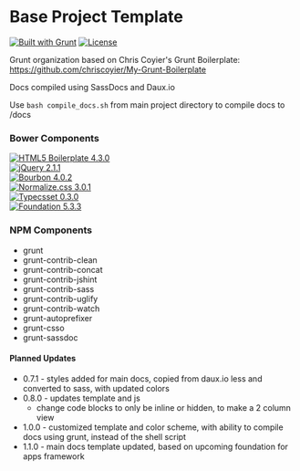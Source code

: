 # Base Project Template
[![Built with Grunt](https://cdn.gruntjs.com/builtwith.png)](http://gruntjs.com/) [![License](http://b.repl.ca/v1/license-MIT-aacc22.png)]()

Grunt organization based on Chris Coyier's Grunt Boilerplate: https://github.com/chriscoyier/My-Grunt-Boilerplate

Docs compiled using SassDocs and Daux.io

Use `bash compile_docs.sh` from main project directory to compile docs to /docs


### Bower Components
[![HTML5 Boilerplate 4.3.0](http://b.repl.ca/v1/HTML5_Boilerplate-4.3.0-blue.png)](https://github.com/h5bp/html5-boilerplate)<br>
[![jQuery 2.1.1](http://b.repl.ca/v1/jQuery-2.1.1-blue.png)](https://github.com/jquery/jquery)<br>
[![Bourbon 4.0.2](http://b.repl.ca/v1/Bourbon-4.0.2-blue.png)](https://github.com/thoughtbot/bourbon)<br>
[![Normalize.css 3.0.1](http://b.repl.ca/v1/Normalize.css-3.0.1-blue.png)](https://github.com/necolas/normalize.css)<br>
[![Typecsset 0.3.0](http://b.repl.ca/v1/Typecsset-0.3.0-blue.png)](https://github.com/csswizardry/typecsset)<br>
[![Foundation 5.3.3](http://b.repl.ca/v1/Foundation-5.3.3-blue.png)](https://github.com/zurb/foundation)<br>


### NPM Components
* grunt
* grunt-contrib-clean
* grunt-contrib-concat
* grunt-contrib-jshint
* grunt-contrib-sass
* grunt-contrib-uglify
* grunt-contrib-watch
* grunt-autoprefixer
* grunt-csso
* grunt-sassdoc



#### Planned Updates
* 0.7.1 - styles added for main docs, copied from daux.io less and converted to sass, with updated colors
* 0.8.0 - updates template and js
	* change code blocks to only be inline or hidden, to make a 2 column view
* 1.0.0 - customized template and color scheme, with ability to compile docs using grunt, instead of the shell script
* 1.1.0 - main docs template updated, based on upcoming foundation for apps framework
